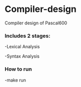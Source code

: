 # Compiler-design
Compiler design of Pascal600

### Includes 2 stages:

-Lexical Analysis

-Syntax Analysis 

### How to run
-make run

